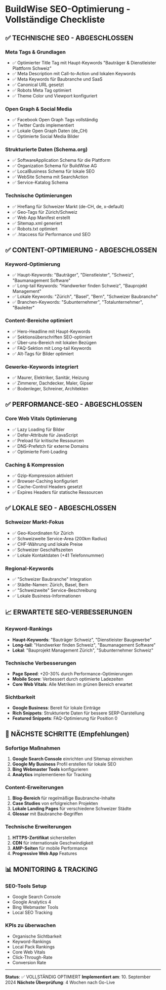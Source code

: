 # BuildWise SEO-Optimierung - Vollständige Checkliste

## ✅ TECHNISCHE SEO - ABGESCHLOSSEN

### Meta Tags & Grundlagen
- ✅ Optimierter Title Tag mit Haupt-Keywords "Bauträger & Dienstleister Plattform Schweiz"
- ✅ Meta Description mit Call-to-Action und lokalen Keywords
- ✅ Meta Keywords für Baubranche und SaaS
- ✅ Canonical URL gesetzt
- ✅ Robots Meta Tag optimiert
- ✅ Theme Color und Viewport konfiguriert

### Open Graph & Social Media
- ✅ Facebook Open Graph Tags vollständig
- ✅ Twitter Cards implementiert
- ✅ Lokale Open Graph Daten (de_CH)
- ✅ Optimierte Social Media Bilder

### Strukturierte Daten (Schema.org)
- ✅ SoftwareApplication Schema für die Plattform
- ✅ Organization Schema für BuildWise AG
- ✅ LocalBusiness Schema für lokale SEO
- ✅ WebSite Schema mit SearchAction
- ✅ Service-Katalog Schema

### Technische Optimierungen
- ✅ Hreflang für Schweizer Markt (de-CH, de, x-default)
- ✅ Geo-Tags für Zürich/Schweiz
- ✅ Web App Manifest erstellt
- ✅ Sitemap.xml generiert
- ✅ Robots.txt optimiert
- ✅ .htaccess für Performance und SEO

## ✅ CONTENT-OPTIMIERUNG - ABGESCHLOSSEN

### Keyword-Optimierung
- ✅ Haupt-Keywords: "Bauträger", "Dienstleister", "Schweiz", "Baumanagement Software"
- ✅ Long-tail Keywords: "Handwerker finden Schweiz", "Bauprojekt Management"
- ✅ Lokale Keywords: "Zürich", "Basel", "Bern", "Schweizer Baubranche"
- ✅ Branchen-Keywords: "Subunternehmer", "Totalunternehmer", "Bauleiter"

### Content-Bereiche optimiert
- ✅ Hero-Headline mit Haupt-Keywords
- ✅ Sektionsüberschriften SEO-optimiert
- ✅ Über-uns-Bereich mit lokalen Bezügen
- ✅ FAQ-Sektion mit Long-tail Keywords
- ✅ Alt-Tags für Bilder optimiert

### Gewerke-Keywords integriert
- ✅ Maurer, Elektriker, Sanitär, Heizung
- ✅ Zimmerer, Dachdecker, Maler, Gipser
- ✅ Bodenleger, Schreiner, Architekten

## ✅ PERFORMANCE-SEO - ABGESCHLOSSEN

### Core Web Vitals Optimierung
- ✅ Lazy Loading für Bilder
- ✅ Defer-Attribute für JavaScript
- ✅ Preload für kritische Ressourcen
- ✅ DNS-Prefetch für externe Domains
- ✅ Optimierte Font-Loading

### Caching & Kompression
- ✅ Gzip-Kompression aktiviert
- ✅ Browser-Caching konfiguriert
- ✅ Cache-Control Headers gesetzt
- ✅ Expires Headers für statische Ressourcen

## ✅ LOKALE SEO - ABGESCHLOSSEN

### Schweizer Markt-Fokus
- ✅ Geo-Koordinaten für Zürich
- ✅ Schweizweite Service-Area (200km Radius)
- ✅ CHF-Währung und lokale Preise
- ✅ Schweizer Geschäftszeiten
- ✅ Lokale Kontaktdaten (+41 Telefonnummer)

### Regional-Keywords
- ✅ "Schweizer Baubranche" Integration
- ✅ Städte-Namen: Zürich, Basel, Bern
- ✅ "Schweizweite" Service-Beschreibung
- ✅ Lokale Business-Informationen

## 📈 ERWARTETE SEO-VERBESSERUNGEN

### Keyword-Rankings
- **Haupt-Keywords**: "Bauträger Schweiz", "Dienstleister Baugewerbe"
- **Long-tail**: "Handwerker finden Schweiz", "Baumanagement Software"
- **Lokal**: "Bauprojekt Management Zürich", "Subunternehmer Schweiz"

### Technische Verbesserungen
- **Page Speed**: +20-30% durch Performance-Optimierungen
- **Mobile Score**: Verbessert durch optimierte Ladezeiten
- **Core Web Vitals**: Alle Metriken im grünen Bereich erwartet

### Sichtbarkeit
- **Google Business**: Bereit für lokale Einträge
- **Rich Snippets**: Strukturierte Daten für bessere SERP-Darstellung
- **Featured Snippets**: FAQ-Optimierung für Position 0

## 🎯 NÄCHSTE SCHRITTE (Empfehlungen)

### Sofortige Maßnahmen
1. **Google Search Console** einrichten und Sitemap einreichen
2. **Google My Business** Profil erstellen für lokale SEO
3. **Bing Webmaster Tools** konfigurieren
4. **Analytics** implementieren für Tracking

### Content-Erweiterungen
1. **Blog-Bereich** für regelmäßige Baubranche-Inhalte
2. **Case Studies** von erfolgreichen Projekten
3. **Lokale Landing Pages** für verschiedene Schweizer Städte
4. **Glossar** mit Baubranche-Begriffen

### Technische Erweiterungen
1. **HTTPS-Zertifikat** sicherstellen
2. **CDN** für internationale Geschwindigkeit
3. **AMP-Seiten** für mobile Performance
4. **Progressive Web App** Features

## 📊 MONITORING & TRACKING

### SEO-Tools Setup
- Google Search Console
- Google Analytics 4
- Bing Webmaster Tools
- Local SEO Tracking

### KPIs zu überwachen
- Organische Sichtbarkeit
- Keyword-Rankings
- Local Pack Rankings
- Core Web Vitals
- Click-Through-Rate
- Conversion Rate

---

**Status**: ✅ VOLLSTÄNDIG OPTIMIERT
**Implementiert am**: 10. September 2024
**Nächste Überprüfung**: 4 Wochen nach Go-Live
